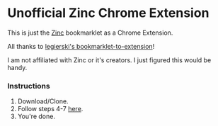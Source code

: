 # Unofficial Zinc Chrome Extension

This is just the [Zinc](https://zinc.video/) bookmarklet as a Chrome Extension.

All thanks to [legierski's bookmarklet-to-extension](https://sandbox.self.li/bookmarklet-to-extension/)!

I am not affiliated with Zinc or it's creators. I just figured this would be handy.

### Instructions 

1. Download/Clone.
2. Follow steps 4-7 [here](https://sandbox.self.li/bookmarklet-to-extension/).
3. You're done.
